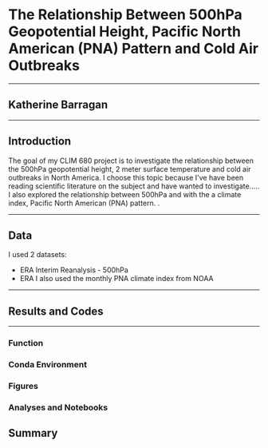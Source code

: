 # The Relationship Between 500hPa Geopotential Height,  Pacific North American (PNA) Pattern and Cold Air Outbreaks 
---- 
 ## Katherine Barragan
 ----
 ## Introduction
The goal of my CLIM 680 project is to investigate the relationship between the 500hPa geopotential height, 2 meter surface temperature and cold air outbreaks in North America.
I choose this topic because I've have been reading scientific literature on the subject and have wanted to investigate.....
I also explored the relationship between 500hPa and with the a climate index, Pacific North American (PNA) pattern. .

 ---
## Data
I used 2 datasets: 
- ERA Interim Reanalysis - 500hPa
- ERA
I also used the monthly PNA climate index from NOAA
---
## Results and Codes

---
### Function
### Conda Environment
### Figures
### Analyses and Notebooks
## Summary
